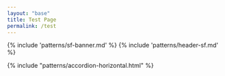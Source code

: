 ```yaml
---
layout: "base"
title: Test Page
permalink: /test
---
```


{% include 'patterns/sf-banner.md' %}
{% include 'patterns/header-sf.md' %}

{% include "patterns/accordion-horizontal.html" %}

